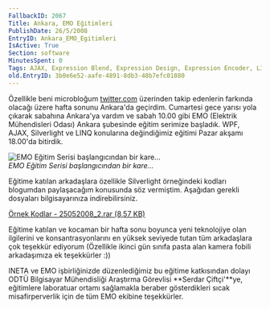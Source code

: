 ```yaml
---
FallbackID: 2067
Title: Ankara, EMO Eğitimleri
PublishDate: 26/5/2008
EntryID: Ankara_EMO_Egitimleri
IsActive: True
Section: software
MinutesSpent: 0
Tags: AJAX, Expression Blend, Expression Design, Expression Encoder, LINQ, Silverlight, Silverlight 2.0, WPF
old.EntryID: 3b0e6e52-aafe-4891-8db3-48b7efc01880
---
```

Özellikle beni microbloğum [twitter.com](http://twitter.com/daronyondem)
üzerinden takip edenlerin farkında olacağı üzere hafta sonunu Ankara'da
geçirdim. Cumartesi gece yarısı yola çıkarak sabahına Ankara'ya vardım
ve sabah 10.00 gibi EMO (Elektrik Mühendisleri Odası) Ankara şubesinde
eğitim serimize başladık. WPF, AJAX, Silverlight ve LINQ konularına
değindiğimiz eğitimi Pazar akşamı 18.00'da bitirdik.

![EMO Eğitim Serisi başlangıcından bir
kare...](http://cdn.daron.yondem.com/assets/2067/25052008_1.jpg)\
*EMO Eğitim Serisi başlangıcından bir kare...*

Eğitime katılan arkadaşlara özellikle Silverlight örneğindeki kodları
blogumdan paylaşacağım konusunda söz vermiştim. Aşağıdan gerekli
dosyaları bilgisayarınıza indirebilirsiniz.

[Örnek Kodlar - 25052008\_2.rar (8,57
KB)](http://cdn.daron.yondem.com/assets/2067/25052008_2.rar)

Eğitime katılan ve kocaman bir hafta sonu boyunca yeni teknolojiye olan
ilgilerini ve konsantrasyonlarını en yüksek seviyede tutan tüm
arkadaşlara çok teşekkür ediyorum (Özellikle ikinci gün sınıfa pasta
alan kamera fobili arkadaşımıza ek teşekkürler :))

INETA ve EMO işbirliğinizde düzenlediğimiz bu eğitime katkısından dolayı
ODTÜ Bilgisayar Mühendisliği Araştırma Görevlisi **Serdar Çiftçi'**ye,
eğitimlere laboratuar ortamı sağlamakla beraber gösterdikleri sıcak
misafirperverlik için de tüm EMO ekibine teşekkürler.


